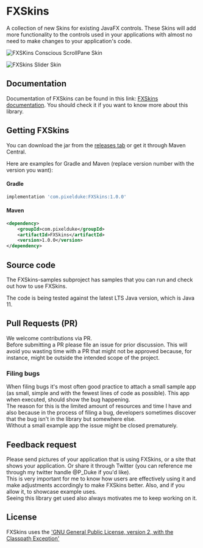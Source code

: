 # FXSkins
A collection of new Skins for existing JavaFX controls. These Skins will add more functionality to the controls used in
your applications with almost no need to make changes to your application's code.

![FXSKins Conscious ScrollPane Skin](ScrollPane-Skin.gif)

![FXSkins Slider Skin](Slider-Skin.gif)  

## Documentation
Documentation of FXSkins can be found in this link: [FXSkins documentation](https://pixelduke.com/fxskins/). You should check it
if you want to know more about this library.

## Getting FXSkins
You can download the jar from the [releases tab](https://github.com/dukke/FXSkins/releases) or get it through
Maven Central.

Here are examples for Gradle and Maven (replace version number with the version you want):

#### Gradle
```groovy
implementation 'com.pixelduke:FXSkins:1.0.0'
```

#### Maven
```xml
<dependency>
    <groupId>com.pixelduke</groupId>
    <artifactId>FXSkins</artifactId>
    <version>1.0.0</version>
</dependency>
```

## Source code
The FXSkins-samples subproject has samples that you can run and check out how to use FXSkins.

The code is being tested against the latest LTS Java version, which is Java 11.

## Pull Requests (PR)
We welcome contributions via PR.  
Before submitting a PR please file an issue for prior discussion. This will avoid you wasting time with a PR that
might not be approved because, for instance, might be outside the intended scope of the project.

### Filing bugs
When filing bugs it's most often good practice to attach a small sample app (as small, simple and with the fewest lines of code as possible). This app when executed, should show the bug happening.  
The reason for this is the limited amount of resources and time I have and also because in the process of filing a bug, developers sometimes discover that the bug isn't in the library but somewhere else.   
Without a small example app the issue might be closed prematurely.

## Feedback request
Please send pictures of your application that is using FXSkins, or a site that shows your application. Or share it through Twitter (you can reference
me through my twitter handle @P_Duke if you'd like).   
This is very important for me to know how users are effectively using it and make adjustments accordingly to make FXSkins better. 
Also, and if you allow it, to showcase example uses.    
Seeing this library get used also always motivates me to keep working on it.

## License
FXSkins uses the ['GNU General Public License, version 2, with the Classpath Exception'](https://openjdk.java.net/legal/gplv2+ce.html)

